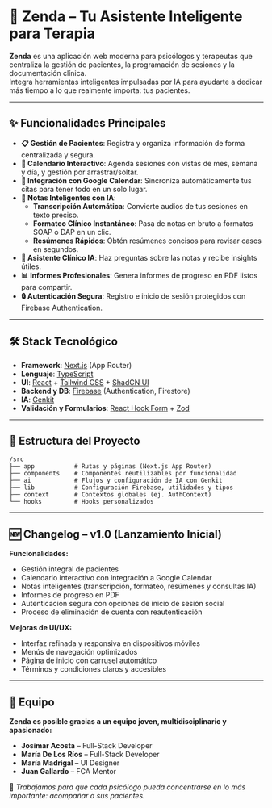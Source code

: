 # 🌿 Zenda – Tu Asistente Inteligente para Terapia

**Zenda** es una aplicación web moderna para psicólogos y terapeutas que centraliza la gestión de pacientes, la programación de sesiones y la documentación clínica.  
Integra herramientas inteligentes impulsadas por IA para ayudarte a dedicar más tiempo a lo que realmente importa: tus pacientes.

---

## ✨ Funcionalidades Principales

- **📋 Gestión de Pacientes**: Registra y organiza información de forma centralizada y segura.
- **📅 Calendario Interactivo**: Agenda sesiones con vistas de mes, semana y día, y gestión por arrastrar/soltar.
- **🔗 Integración con Google Calendar**: Sincroniza automáticamente tus citas para tener todo en un solo lugar.
- **📝 Notas Inteligentes con IA**:
  - **Transcripción Automática**: Convierte audios de tus sesiones en texto preciso.
  - **Formateo Clínico Instantáneo**: Pasa de notas en bruto a formatos SOAP o DAP en un clic.
  - **Resúmenes Rápidos**: Obtén resúmenes concisos para revisar casos en segundos.
- **🤖 Asistente Clínico IA**: Haz preguntas sobre las notas y recibe insights útiles.
- **📊 Informes Profesionales**: Genera informes de progreso en PDF listos para compartir.
- **🔒 Autenticación Segura**: Registro e inicio de sesión protegidos con Firebase Authentication.

---

## 🛠️ Stack Tecnológico

- **Framework**: [Next.js](https://nextjs.org/) (App Router)
- **Lenguaje**: [TypeScript](https://www.typescriptlang.org/)
- **UI**: [React](https://react.dev/) + [Tailwind CSS](https://tailwindcss.com/) + [ShadCN UI](https://ui.shadcn.com/)
- **Backend y DB**: [Firebase](https://firebase.google.com/) (Authentication, Firestore)
- **IA**: [Genkit](https://firebase.google.com/docs/genkit)
- **Validación y Formularios**: [React Hook Form](https://react-hook-form.com/) + [Zod](https://zod.dev/)

---

## 📂 Estructura del Proyecto

```
/src
├── app           # Rutas y páginas (Next.js App Router)
├── components    # Componentes reutilizables por funcionalidad
├── ai            # Flujos y configuración de IA con Genkit
├── lib           # Configuración Firebase, utilidades y tipos
├── context       # Contextos globales (ej. AuthContext)
└── hooks         # Hooks personalizados
```

---

## 🆕 Changelog – v1.0 (Lanzamiento Inicial)

**Funcionalidades:**
- Gestión integral de pacientes
- Calendario interactivo con integración a Google Calendar
- Notas inteligentes (transcripción, formateo, resúmenes y consultas IA)
- Informes de progreso en PDF
- Autenticación segura con opciones de inicio de sesión social
- Proceso de eliminación de cuenta con reautenticación

**Mejoras de UI/UX:**
- Interfaz refinada y responsiva en dispositivos móviles
- Menús de navegación optimizados
- Página de inicio con carrusel automático
- Términos y condiciones claros y accesibles

---

## 👥 Equipo

**Zenda es posible gracias a un equipo joven, multidisciplinario y apasionado:**
- **Josimar Acosta** – Full-Stack Developer  
- **María De Los Ríos** – Full-Stack Developer  
- **María Madrigal** – UI Designer  
- **Juan Gallardo** – FCA Mentor  

💚 *Trabajamos para que cada psicólogo pueda concentrarse en lo más importante: acompañar a sus pacientes.*
